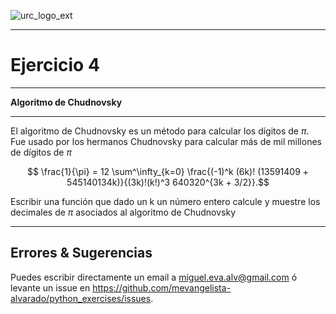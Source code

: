 ![urc_logo_ext](https://github.com/URC-MAC/.github/assets/28746720/1d2b04df-5870-457b-82ab-4eb97ec99e17)
_____

# Ejercicio 4
_____

__Algoritmo de Chudnovsky__  

_____

El algoritmo de Chudnovsky es un método para calcular los dígitos de $\pi$. Fue usado por los hermanos Chudnovsky para calcular más de mil millones de dígitos de $\pi$

$$ \frac{1}{\pi} = 12 \sum^\infty_{k=0} \frac{(-1)^k (6k)! (13591409 + 545140134k)}{(3k)!(k!)^3 640320^{3k + 3/2}}.$$

Escribir una función que dado un k un número entero calcule y muestre los decimales de $\pi$ asociados al algoritmo de Chudnovsky

_____

## Errores & Sugerencias

Puedes escribir directamente un email a [miguel.eva.alv@gmail.com](mailto:miguel.eva.alv@gmail.com) ó levante un issue en https://github.com/mevangelista-alvarado/python_exercises/issues.
